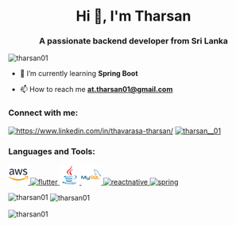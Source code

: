 <h1 align="center">Hi 👋, I'm Tharsan</h1>
<h3 align="center">A passionate backend developer from Sri Lanka</h3>

<p align="left"> <img src="https://komarev.com/ghpvc/?username=tharsan01&label=Profile%20views&color=0e75b6&style=flat" alt="tharsan01" /> </p>

- 🌱 I’m currently learning **Spring Boot**

- 📫 How to reach me **at.tharsan01@gmail.com**

<h3 align="left">Connect with me:</h3>
<p align="left">
<a href="https://linkedin.com/in/https://www.linkedin.com/in/thavarasa-tharsan/" target="blank"><img align="center" src="https://raw.githubusercontent.com/rahuldkjain/github-profile-readme-generator/master/src/images/icons/Social/linked-in-alt.svg" alt="https://www.linkedin.com/in/thavarasa-tharsan/" height="30" width="40" /></a>
<a href="https://instagram.com/tharsan__01" target="blank"><img align="center" src="https://raw.githubusercontent.com/rahuldkjain/github-profile-readme-generator/master/src/images/icons/Social/instagram.svg" alt="tharsan__01" height="30" width="40" /></a>
</p>

<h3 align="left">Languages and Tools:</h3>
<p align="left"> <a href="https://aws.amazon.com" target="_blank" rel="noreferrer"> <img src="https://raw.githubusercontent.com/devicons/devicon/master/icons/amazonwebservices/amazonwebservices-original-wordmark.svg" alt="aws" width="40" height="40"/> </a> <a href="https://flutter.dev" target="_blank" rel="noreferrer"> <img src="https://www.vectorlogo.zone/logos/flutterio/flutterio-icon.svg" alt="flutter" width="40" height="40"/> </a> <a href="https://www.java.com" target="_blank" rel="noreferrer"> <img src="https://raw.githubusercontent.com/devicons/devicon/master/icons/java/java-original.svg" alt="java" width="40" height="40"/> </a> <a href="https://www.mysql.com/" target="_blank" rel="noreferrer"> <img src="https://raw.githubusercontent.com/devicons/devicon/master/icons/mysql/mysql-original-wordmark.svg" alt="mysql" width="40" height="40"/> </a> <a href="https://reactnative.dev/" target="_blank" rel="noreferrer"> <img src="https://reactnative.dev/img/header_logo.svg" alt="reactnative" width="40" height="40"/> </a> <a href="https://spring.io/" target="_blank" rel="noreferrer"> <img src="https://www.vectorlogo.zone/logos/springio/springio-icon.svg" alt="spring" width="40" height="40"/> </a> </p>

<p><img align="left" src="https://github-readme-stats.vercel.app/api/top-langs?username=tharsan01&show_icons=true&locale=en&layout=compact" alt="tharsan01" /></p>

<p>&nbsp;<img align="center" src="https://github-readme-stats.vercel.app/api?username=tharsan01&show_icons=true&locale=en" alt="tharsan01" /></p>

<p><img align="center" src="https://github-readme-streak-stats.herokuapp.com/?user=tharsan01&" alt="tharsan01" /></p>

